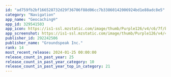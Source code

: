 ```yaml
---
id: "ad759fb2bf166528732d29f36706f88d06cc7b33860142006924bd1e88adc8e5"
category: "Navigation"
app_name: "Geocaching®"
app_id: 329541503
app_icon: https://is1-ssl.mzstatic.com/image/thumb/Purple126/v4/c6/7f/b5/c67fb573-5fad-e36c-3ac1-4d3ba52e69c0/AppIcon-0-0-1x_U007emarketing-0-0-0-7-0-0-85-220.png/1024x1024bb.png
app_screenshot: https://is1-ssl.mzstatic.com/image/thumb/Purple126/v4/41/5d/9d/415d9d4a-33a4-ac75-9740-e4a5522a05af/33846a80-9d54-4416-bfd0-023d8ccdaab4_1242x2688bb.png/1242x2688bb.png
publisher_id: 292242506
publisher_name: "Groundspeak Inc."
rank: 14
most_recent_release: 2024-01-25 00:00:00
release_count_in_past_year: 25
release_count_in_past_year_category: 10
release_count_in_past_year_top_in_category: 21
---
```

